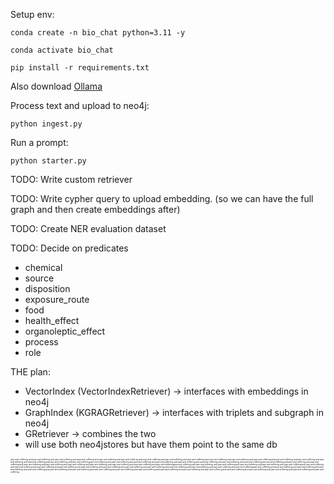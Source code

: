 Setup env:
```console
conda create -n bio_chat python=3.11 -y
```
```console
conda activate bio_chat
```
```console
pip install -r requirements.txt
```
Also download [Ollama](https://ollama.com/download)

Process text and upload to neo4j:
```console
python ingest.py
```
Run a prompt:
```console
python starter.py
```

TODO: Write custom retriever

TODO: Write cypher query to upload embedding. (so we can have the full graph and then create embeddings after)

TODO: Create NER evaluation dataset

TODO: Decide on predicates
- chemical
- source
- disposition 
- exposure_route 
- food
- health_effect
- organoleptic_effect 
- process
- role

THE plan:
- VectorIndex (VectorIndexRetriever) -> interfaces with embeddings in neo4j
- GraphIndex (KGRAGRetriever) -> interfaces with triplets and subgraph in neo4j 
- GRetriever -> combines the two
- will use both neo4jstores but have them point to the same db

<sub><sub><sub><sub><sup><sup><sup><sup>pain and suffering and pain and suffering and pain and suffering and pain and suffering and pain and suffering and pain and suffering and pain and suffering and pain and suffering and pain and suffering and pain and suffering and pain and suffering and pain and suffering and pain and suffering and pain and suffering and pain and suffering and pain and suffering and pain and suffering and pain and sufferingpain and suffering and pain and suffering and pain and suffering and pain and suffering and pain and suffering and pain and suffering and pain and suffering and pain and suffering and pain and suffering and pain and suffering and pain and suffering and pain and suffering and pain and suffering and pain and suffering and pain and suffering and pain and suffering and pain and suffering and pain and sufferingpain and suffering and pain and suffering and pain and suffering and pain and suffering and pain and suffering and pain and suffering and pain and suffering and pain and suffering and pain and suffering and pain and suffering and pain and suffering and pain and suffering and pain and suffering and pain and suffering and pain and suffering and pain and suffering and pain and suffering and pain and sufferingpain and suffering and pain and suffering and pain and suffering and pain and suffering and pain and suffering and pain and suffering and pain and suffering and pain and suffering and pain and suffering and pain and suffering and pain and suffering and pain and suffering and pain and suffering and pain and suffering and pain and suffering and pain and suffering and pain and suffering and pain and suffering</sup></sup></sup></sup>
